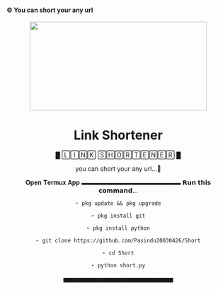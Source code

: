 #### © You can short your any url

<div align="center">
  <img src="https://telegra.ph/file/f4db2438fcfe85d3fcd26.jpg" width="400" height="200">
  <h1>Link Shortener</h1>

█ 🄻🄸🄽🄺 🅂🄷🄾🅁🅃🄴🄽🄴🅁 █

you can short your any url...👊

𝐎𝐩𝐞𝐧 𝐓𝐞𝐫𝐦𝐮𝐱 𝐀𝐩𝐩 
▬▬▬▬▬▬▬▬▬▬▬▬▬▬▬▬ 
𝗥𝘂𝗻 𝘁𝗵𝗶𝘀 𝗰𝗼𝗺𝗺𝗮𝗻𝗱...

 `➢ pkg update && pkg upgrade`

`➢ pkg install git`

`➢ pkg install python`

`➢ git clone https://github.com/Pasindu20030426/Short`

`➢ cd Short`

`➢ python short.py`

▅▅▅▅▅▅▅▅▅▅▅▅▅▅▅▅▅▅▅▅▅▅▅
